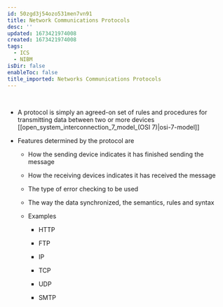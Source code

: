 ```yaml
---
id: 50zgd3j54ozo531men7vn91
title: Network Communications Protocols
desc: ''
updated: 1673421974008
created: 1673421974008
tags:
  - ICS
  - NIBM
isDir: false
enableToc: false
title_imported: Networks Communications Protocols
---
```

 

-   A protocol is simply an agreed-on set of rules and procedures for transmitting data between two or more devices [[open_system_interconnection_7_model_(OSI 7)|osi-7-model]]

-   Features determined by the protocol are

    -   How the sending device indicates it has finished sending the message

    -   How the receiving devices indicates it has received the message

    -   The type of error checking to be used
    
    - The way the data synchronized, the semantics, rules and syntax 

    -   Examples

        -   HTTP

        -   FTP

        -   IP

        -   TCP

        -   UDP

        -   SMTP
